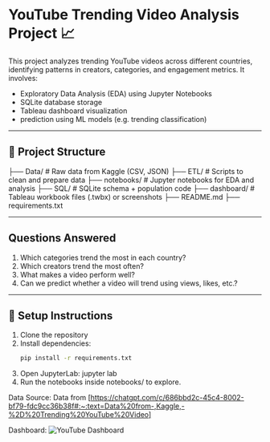 # YouTube Trending Video Analysis Project 📈

This project analyzes trending YouTube videos across different countries, identifying patterns in creators, categories, and engagement metrics. It involves:

- Exploratory Data Analysis (EDA) using Jupyter Notebooks
- SQLite database storage
- Tableau dashboard visualization
- prediction using ML models (e.g. trending classification)

---

## 📁 Project Structure
├── Data/ # Raw data from Kaggle (CSV, JSON)
├── ETL/ # Scripts to clean and prepare data
├── notebooks/ # Jupyter notebooks for EDA and analysis
├── SQL/ # SQLite schema + population code
├── dashboard/ # Tableau workbook files (.twbx) or screenshots
├── README.md
├── requirements.txt


---

## Questions Answered

1. Which categories trend the most in each country?
2. Which creators trend the most often?
3. What makes a video perform well?
4. Can we predict whether a video will trend using views, likes, etc.?

---

## 🔧 Setup Instructions

1. Clone the repository
2. Install dependencies:
   ```bash
   pip install -r requirements.txt

3. Open JupyterLab: jupyter lab
4. Run the notebooks inside notebooks/ to explore.

Data Source:
Data from [https://chatgpt.com/c/686bbd2c-45c4-8002-bf79-fdc9cc36b38f#:~:text=Data%20from-,Kaggle,-%2D%20Trending%20YouTube%20Video]

Dashboard:
![YouTube Dashboard](./dashboard/Dashboard.png)
